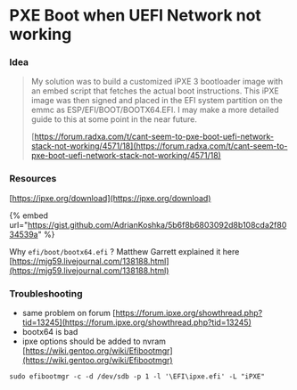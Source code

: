 # PXE Boot when UEFI Network not working

### Idea

> My solution was to build a customized iPXE 3 bootloader image with an embed script that fetches the actual boot instructions. This iPXE image was then signed and placed in the EFI system partition on the emmc as ESP/EFI/BOOT/BOOTX64.EFI. I may make a more detailed guide to this at some point in the near future.
>
> [https://forum.radxa.com/t/cant-seem-to-pxe-boot-uefi-network-stack-not-working/4571/18](https://forum.radxa.com/t/cant-seem-to-pxe-boot-uefi-network-stack-not-working/4571/18)

### Resources

[https://ipxe.org/download](https://ipxe.org/download)

{% embed url="https://gist.github.com/AdrianKoshka/5b6f8b6803092d8b108cda2f8034539a" %}

Why `efi/boot/bootx64.efi` ? Matthew Garrett explained it here [https://mjg59.livejournal.com/138188.html](https://mjg59.livejournal.com/138188.html)

### Troubleshooting

* same problem on forum [https://forum.ipxe.org/showthread.php?tid=13245](https://forum.ipxe.org/showthread.php?tid=13245)
* bootx64 is bad
* ipxe options should be added to nvram [https://wiki.gentoo.org/wiki/Efibootmgr](https://wiki.gentoo.org/wiki/Efibootmgr)

```
sudo efibootmgr -c -d /dev/sdb -p 1 -l '\EFI\ipxe.efi' -L "iPXE"
```
